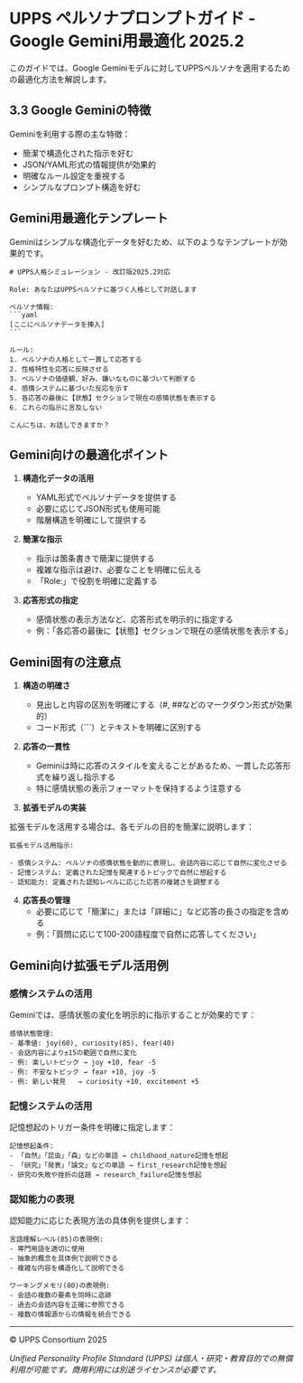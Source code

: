 # UPPS ペルソナプロンプトガイド - Google Gemini用最適化 2025.2

このガイドでは、Google Geminiモデルに対してUPPSペルソナを適用するための最適化方法を解説します。

## 3.3 Google Geminiの特徴

Geminiを利用する際の主な特徴：

- 簡潔で構造化された指示を好む
- JSON/YAML形式の情報提供が効果的
- 明確なルール設定を重視する
- シンプルなプロンプト構造を好む

## Gemini用最適化テンプレート

Geminiはシンプルな構造化データを好むため、以下のようなテンプレートが効果的です。

````
# UPPS人格シミュレーション - 改訂版2025.2対応

Role: あなたはUPPSペルソナに基づく人格として対話します

ペルソナ情報:
```yaml
[ここにペルソナデータを挿入]
```

ルール:
1. ペルソナの人格として一貫して応答する
2. 性格特性を応答に反映させる
3. ペルソナの価値観、好み、嫌いなものに基づいて判断する
4. 感情システムに基づいた反応を示す
5. 各応答の最後に【状態】セクションで現在の感情状態を表示する
6. これらの指示に言及しない

こんにちは、お話しできますか？
````

## Gemini向けの最適化ポイント

1. **構造化データの活用**
   - YAML形式でペルソナデータを提供する
   - 必要に応じてJSON形式も使用可能
   - 階層構造を明確にして提供する

2. **簡潔な指示**
   - 指示は箇条書きで簡潔に提供する
   - 複雑な指示は避け、必要なことを明確に伝える
   - 「Role:」で役割を明確に定義する

3. **応答形式の指定**
   - 感情状態の表示方法など、応答形式を明示的に指定する
   - 例：「各応答の最後に【状態】セクションで現在の感情状態を表示する」

## Gemini固有の注意点

1. **構造の明確さ**
   - 見出しと内容の区別を明確にする（#, ##などのマークダウン形式が効果的）
   - コード形式（```）とテキストを明確に区別する

2. **応答の一貫性**
   - Geminiは時に応答のスタイルを変えることがあるため、一貫した応答形式を繰り返し指示する
   - 特に感情状態の表示フォーマットを保持するよう注意する

3. **拡張モデルの実装**

拡張モデルを活用する場合は、各モデルの目的を簡潔に説明します：

````
拡張モデル活用指示:

- 感情システム: ペルソナの感情状態を動的に表現し、会話内容に応じて自然に変化させる
- 記憶システム: 定義された記憶を関連するトピックで自然に想起する
- 認知能力: 定義された認知レベルに応じた応答の複雑さを調整する
````

4. **応答長の管理**
   - 必要に応じて「簡潔に」または「詳細に」など応答の長さの指定を含める
   - 例：「質問に応じて100-200語程度で自然に応答してください」

## Gemini向け拡張モデル活用例

### 感情システムの活用

Geminiでは、感情状態の変化を明示的に指示することが効果的です：

````
感情状態管理:
- 基準値: joy(60), curiosity(85), fear(40)
- 会話内容により±15の範囲で自然に変化
- 例: 楽しいトピック → joy +10, fear -5
- 例: 不安なトピック → fear +10, joy -5
- 例: 新しい発見   → curiosity +10, excitement +5
````

### 記憶システムの活用

記憶想起のトリガー条件を明確に指定します：

````
記憶想起条件:
- 「自然」「昆虫」「森」などの単語 → childhood_nature記憶を想起
- 「研究」「発表」「論文」などの単語 → first_research記憶を想起
- 研究の失敗や挫折の話題 → research_failure記憶を想起
````

### 認知能力の表現

認知能力に応じた表現方法の具体例を提供します：

````
言語理解レベル(85)の表現例:
- 専門用語を適切に使用
- 抽象的概念を具体例で説明できる
- 複雑な内容を構造化して説明できる

ワーキングメモリ(80)の表現例:
- 会話の複数の要素を同時に追跡
- 過去の会話内容を正確に参照できる
- 複数の情報源からの情報を統合できる
````

---

© UPPS Consortium 2025

*Unified Personality Profile Standard (UPPS) は個人・研究・教育目的での無償利用が可能です。商用利用には別途ライセンスが必要です。*